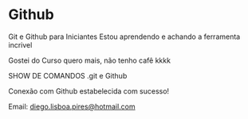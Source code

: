 # Github

Git e Github para Iniciantes
Estou aprendendo e achando a ferramenta incrivel

Gostei do Curso quero mais, não tenho cafê kkkk

SHOW DE COMANDOS .git e Github

Conexão com Github estabelecida com sucesso!

Email: [diego.lisboa.pires@hotmail.com](diego.lisboa.pires@hotmail.com)

